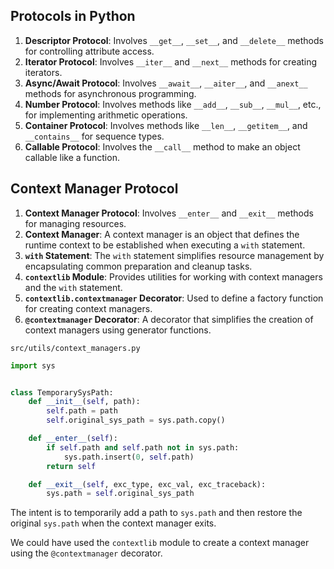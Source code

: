## **Protocols in Python**
1. **Descriptor Protocol**: Involves `__get__`, `__set__`, and `__delete__` methods for controlling attribute access.
2. **Iterator Protocol**: Involves `__iter__` and `__next__` methods for creating iterators.
3. **Async/Await Protocol**: Involves `__await__`, `__aiter__`, and `__anext__` methods for asynchronous programming.
4. **Number Protocol**: Involves methods like `__add__`, `__sub__`, `__mul__`, etc., for implementing arithmetic operations.
5. **Container Protocol**: Involves methods like `__len__`, `__getitem__`, and `__contains__` for sequence types.
6. **Callable Protocol**: Involves the `__call__` method to make an object callable like a function.

## **Context Manager Protocol**

1. **Context Manager Protocol**: Involves `__enter__` and `__exit__` methods for managing resources.
2. **Context Manager**: A context manager is an object that defines the runtime context to be established when executing
   a `with` statement.
3. **`with` Statement**: The `with` statement simplifies resource management by encapsulating common preparation and
   cleanup tasks.
4. **`contextlib` Module**: Provides utilities for working with context managers and the `with` statement.
5. **`contextlib.contextmanager` Decorator**: Used to define a factory function for creating context managers.
6. **`@contextmanager` Decorator**: A decorator that simplifies the creation of context managers using generator
   functions.

`src/utils/context_managers.py`
```python
import sys


class TemporarySysPath:
    def __init__(self, path):
        self.path = path
        self.original_sys_path = sys.path.copy()

    def __enter__(self):
        if self.path and self.path not in sys.path:
            sys.path.insert(0, self.path)
        return self

    def __exit__(self, exc_type, exc_val, exc_traceback):
        sys.path = self.original_sys_path
```

The intent is to temporarily add a path to `sys.path` and then restore the original `sys.path` when the context manager
exits.

We could have used the `contextlib` module to create a context manager using the `@contextmanager` decorator.

